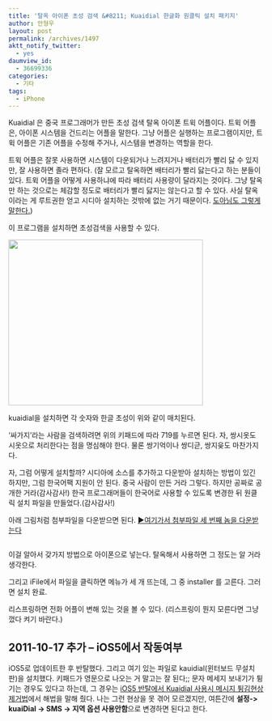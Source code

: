 ```yaml
---
title: '탈옥 아이폰 초성 검색 &#8211; Kuaidial 한글화 원클릭 설치 패키지'
author: 안형우
layout: post
permalink: /archives/1497
aktt_notify_twitter:
  - yes
daumview_id:
  - 36699336
categories:
  - 기타
tags:
  - iPhone
---
```

Kuaidial 은 중국 프로그래머가 만든 초성 검색 탈옥 아이폰 트윅 어플이다. 트윅 어플은, 아이폰 시스템을 건드리는 어플을 말한다. 그냥 어플은 실행하는 프로그램이지만, 트윅 어플은 기존 어플을 수정해 주거나, 시스템을 변경하는 역할을 한다.

트윅 어플은 잘못 사용하면 시스템이 다운되거나 느려지거나 배터리가 빨리 닳 수 있지만, 잘 사용하면 졸라 편하다. (잘 모르고 탈옥하면 배터리가 빨리 닳는다고 하는 분들이 있다. 트윅 어플을 어떻게 사용하냐에 따라 배터리 사용량이 달라지는 것이다. 그냥 탈옥만 하는 것으로는 체감할 정도로 배터리가 빨리 닳지는 않는다고 할 수 있다. 사실 탈옥이라는 게 루트권한 얻고 시디아 설치하는 것밖에 없는 거기 때문이다. [도아님도 그렇게 말한다.][1])

이 프로그램을 설치하면 초성검색을 사용할 수 있다.

<div style="width: 394px" class="wp-caption aligncenter">
  <img src="https://dl.dropbox.com/u/15546257/blog/mytory/dialerkeypad%402x.png" alt="" width="384" height="328" /><p class="wp-caption-text">
    kuaidial을 설치하면 각 숫자와 한글 초성이 위와 같이 매치된다.
  </p>
</div>

&#8216;싸가지&#8217;라는 사람을 검색하려면 위의 키패드에 따라 719를 누르면 된다. 자, 쌍시옷도 시옷으로 처리한다는 점을 명심해야 한다. 물론 쌍기억이나 쌍디귿, 쌍지읒도 마찬가지다.

자, 그럼 어떻게 설치할까? 시디아에 소스를 추가하고 다운받아 설치하는 방법이 있긴 하지만, 그럼 한국어팩 지원이 안 된다. 중국 사람이 만든 거라 그렇다. 하지만 공짜로 공개한 거라(감사감사!) 한국 프로그래머들이 한국어로 사용할 수 있도록 변경한 뒤 원클릭 설치 파일을 만들었다.(감사감사!)

아래 그림처럼 첨부파일을 다운받으면 된다. [▶여기가서 첨부파일 세 번째 놈을 다운받는다][2]

<p style="text-align: center;">
  <img class="   aligncenter" src="https://dl.dropbox.com/u/15546257/blog/mytory/kauidial.png" alt="" />
</p>

이걸 알아서 갖가지 방법으로 아이폰으로 넣는다. 탈옥해서 사용하면 그 정도는 알 거라 생각한다.

그리고 iFile에서 파일을 클릭하면 메뉴가 세 개 뜨는데, 그 중 installer 를 고른다. 그러면 설치 완료.

리스프링하면 전화 어플이 변해 있는 것을 볼 수 있다. (리스프링이 뭔지 모른다면 그냥 껐다 켜기 바란다.)

## 2011-10-17 추가 &#8211; iOS5에서 작동여부

iOS5로 업데이트한 후 반탈했다. 그리고 여기 있는 파일로 kauidial(윈터보드 무설치판)을 설치했다. 키패드가 영문으로 나오는 거 말고는 잘 된다;; 문자 메세지 보내기가 튕기는 경우도 있다고 하는데, 그 경우는 [iOS5 반탈에서 Kuaidial 사용시 메시지 튕김현상 제거법][3]에서 해법을 말해 줬다. 나는 그런 현상을 못 겪어 모르겠지만, 여튼간에 **설정-> kuaiDial -> SMS -> 지역 옵션 사용안함**으로 변경하면 된다고 한다.

 [1]: http://offree.net/entry/Jailbreak-and-Battery
 [2]: http://blog.naver.com/PostView.nhn?blogId=premiumlux&logNo=90109036562
 [3]: http://www.ppomppu.co.kr/zboard/view.php?id=iphone&page=3&sn1=&divpage=4&sn=off&ss=on&sc=off&select_arrange=headnum&desc=asc&no=74551